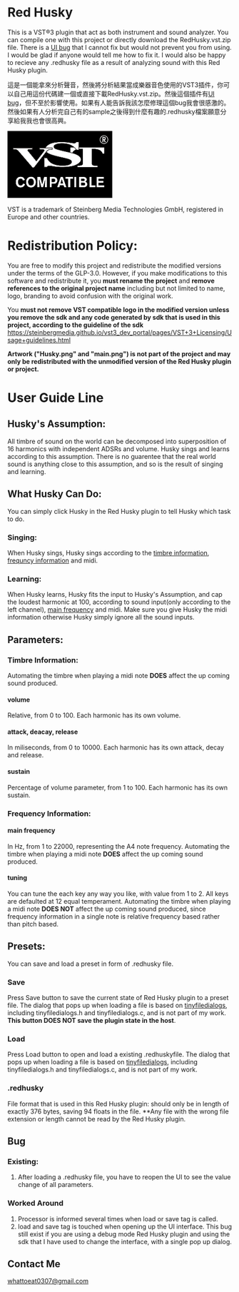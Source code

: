 # Red Husky

This is a VST®3 plugin that act as both instrument and sound analyzer. You can compile one with this project or directly download the RedHusky.vst.zip file. There is a [UI bug](#bug) that I cannot fix but would not prevent you from using. I would be glad if anyone would tell me how to fix it. I would also be happy to recieve any .redhusky file as a result of analyzing sound with this Red Husky plugin.

這是一個能拿來分析聲音，然後將分析結果當成樂器音色使用的VST3插件，你可以自己用這份代碼建一個或直接下載RedHusky.vst.zip。然後這個插件有[UI bug](#bug)，但不至於影響使用。如果有人能告訴我該怎麼修理這個bug我會很感激的。然後如果有人分析完自己有的sample之後得到什麼有趣的.redhusky檔案願意分享給我我也會很高興。

![VST is a trademark of Steinberg Media Technologies GmbH, registered in Europe and other countries.](https://github.com/kirara-shiroyoru/RedHusky/blob/master/resource/VST_COMPATIBLE_LOGO.png)

VST is a trademark of Steinberg Media Technologies GmbH, registered in Europe and other countries.

# Redistribution Policy:

You are free to modify this project and redistribute the modified versions under the terms of the GLP-3.0. However, if you make modifications to this software and redistribute it, you 
**must rename the project**
and
**remove references to the original project name**
including but not limited to name, logo, branding to avoid confusion with the original work.

You
**must not remove VST compatible logo in the modified version unless you remove the sdk and any code generated by sdk that is used in this project, according to the guideline of the sdk**
https://steinbergmedia.github.io/vst3_dev_portal/pages/VST+3+Licensing/Usage+guidelines.html

**Artwork ("Husky.png" and "main.png") is not part of the project and may only be redistributed with the unmodified version of the Red Husky plugin or project.**

# User Guide Line

## Husky's Assumption:

All timbre of sound on the world can be decomposed into superposition of 16 harmonics with independent ADSRs and volume. Husky sings and learns according to this assumption. There is no guarentee that the real world sound is anything close to this assumption, and so is the result of singing and learning.

## What Husky Can Do:

You can simply click Husky in the Red Husky plugin to tell Husky which task to do.

### Singing:

When Husky sings, Husky sings according to the [timbre information](#timbre-information), [frequncy information](#frequency-information) and midi.

### Learning:

When Husky learns, Husky fits the input to Husky's Assumption, and cap the loudest harmonic at 100, according to sound input(only according to the left channel), [main frequency](#main-frequency) and midi. Make sure you give Husky the midi information otherwise Husky simply ignore all the sound inputs.

## Parameters:

### Timbre Information:

Automating the timbre when playing a midi note **DOES** affect the up coming sound produced. 

#### volume

Relative, from 0 to 100. Each harmonic has its own volume.

#### attack, deacay, release

In miliseconds, from 0 to 10000. Each harmonic has its own attack, decay and release.

#### sustain

Percentage of volume parameter, from 1 to 100. Each harmonic has its own sustain.

### Frequency Information:

#### main frequency

In Hz, from 1 to 22000, representing the A4 note frequency. Automating the timbre when playing a midi note **DOES** affect the up coming sound produced. 

#### tuning

You can tune the each key any way you like, with value from 1 to 2. All keys are defaulted at 12 equal temperament. Automating the timbre when playing a midi note **DOES NOT** affect the up coming sound produced, since frequency information in a single note is relative frequency based rather than pitch based.

## Presets:

You can save and load a preset in form of .redhusky file. 

### Save

Press Save button to save the current state of Red Husky plugin to a preset file. The dialog that pops up when loading a file is based on [tinyfiledialogs](https://github.com/native-toolkit/libtinyfiledialogs), including tinyfiledialogs.h and tinyfiledialogs.c, and is not part of my work.
 **This button DOES NOT save the plugin state in the host**. 

### Load

Press Load button to open and load a existing .redhuskyfile. The dialog that pops up when loading a file is based on [tinyfiledialogs](https://github.com/native-toolkit/libtinyfiledialogs), including tinyfiledialogs.h and tinyfiledialogs.c, and is not part of my work.

### .redhusky

File format that is used in this Red Husky plugin: should only be in length of exactly 376 bytes, saving 94 floats in the file. **Any file with the wrong file extension or length cannot be read by the Red Husky plugin.

## Bug

### Existing:

1. After loading a .redhusky file, you have to reopen the UI to see the value change of all parameters.

### Worked Around

1. Processor is informed several times when load or save tag is called.
2. load and save tag is touched when opening up the UI interface. This bug still exist if you are using a debug mode Red Husky plugin and using the sdk that I have used to change the interface, with a single pop up dialog. 
   
## Contact Me

whattoeat0307@gmail.com
